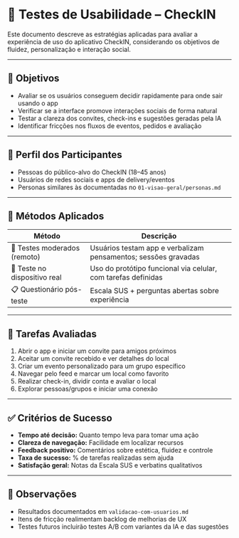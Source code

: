 # 🧪 Testes de Usabilidade – CheckIN

Este documento descreve as estratégias aplicadas para avaliar a experiência de uso do aplicativo CheckIN, considerando os objetivos de fluidez, personalização e interação social.

---

## 🎯 Objetivos

- Avaliar se os usuários conseguem decidir rapidamente para onde sair usando o app
- Verificar se a interface promove interações sociais de forma natural
- Testar a clareza dos convites, check-ins e sugestões geradas pela IA
- Identificar fricções nos fluxos de eventos, pedidos e avaliação

---

## 👥 Perfil dos Participantes

- Pessoas do público-alvo do CheckIN (18–45 anos)
- Usuários de redes sociais e apps de delivery/eventos
- Personas similares às documentadas no `01-visao-geral/personas.md`

---

## 🧭 Métodos Aplicados

| Método                        | Descrição                                                                 |
|------------------------------|---------------------------------------------------------------------------|
| 🎥 Testes moderados (remoto) | Usuários testam app e verbalizam pensamentos; sessões gravadas           |
| 📲 Teste no dispositivo real | Uso do protótipo funcional via celular, com tarefas definidas            |
| 📋 Questionário pós-teste     | Escala SUS + perguntas abertas sobre experiência                         |

---

## 🧪 Tarefas Avaliadas

1. Abrir o app e iniciar um convite para amigos próximos
2. Aceitar um convite recebido e ver detalhes do local
3. Criar um evento personalizado para um grupo específico
4. Navegar pelo feed e marcar um local como favorito
5. Realizar check-in, dividir conta e avaliar o local
6. Explorar pessoas/grupos e iniciar uma conexão

---

## ✅ Critérios de Sucesso

- **Tempo até decisão:** Quanto tempo leva para tomar uma ação
- **Clareza de navegação:** Facilidade em localizar recursos
- **Feedback positivo:** Comentários sobre estética, fluidez e controle
- **Taxa de sucesso:** % de tarefas realizadas sem ajuda
- **Satisfação geral:** Notas da Escala SUS e verbatins qualitativos

---

## 📎 Observações

- Resultados documentados em `validacao-com-usuarios.md`
- Itens de fricção realimentam backlog de melhorias de UX
- Testes futuros incluirão testes A/B com variantes da IA e das sugestões

